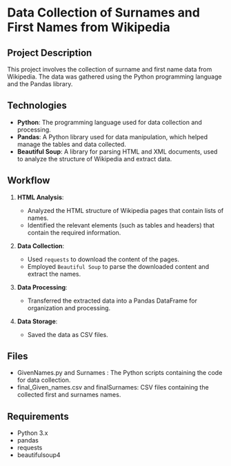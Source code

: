 # Data Collection of Surnames and First Names from Wikipedia

## Project Description
This project involves the collection of surname and first name data from Wikipedia. The data was gathered using the Python programming language and the Pandas library. 

## Technologies
- **Python**: The programming language used for data collection and processing.
- **Pandas**: A Python library used for data manipulation, which helped manage the tables and data collected.
- **Beautiful Soup**: A library for parsing HTML and XML documents, used to analyze the structure of Wikipedia and extract data.

## Workflow

1. **HTML Analysis**: 
   - Analyzed the HTML structure of Wikipedia pages that contain lists of names. 
   - Identified the relevant elements (such as tables and headers) that contain the required information.

2. **Data Collection**:
   - Used `requests` to download the content of the pages.
   - Employed `Beautiful Soup` to parse the downloaded content and extract the names.

3. **Data Processing**:
   - Transferred the extracted data into a Pandas DataFrame for organization and processing.
 

4. **Data Storage**:
   - Saved the data as CSV files.
## Files
- GivenNames.py and Surnames : The Python scripts containing the code for data collection.
- final_Given_names.csv and finalSurnames: CSV files containing the collected first and surnames names.

## Requirements
- Python 3.x
- pandas
- requests
- beautifulsoup4


